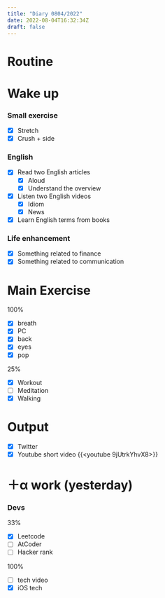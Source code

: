 ```yaml
---
title: "Diary 0804/2022"  
date: 2022-08-04T16:32:34Z
draft: false
---
```


# Routine

# Wake up

### Small exercise

- [x]  Stretch
- [x]  Crush + side

### English

- [x]  Read two English articles
    - [x]  Aloud
    - [x]  Understand the overview
- [x]  Listen two English videos
    - [x]  Idiom
    - [x]  News
- [x]  Learn English terms from books

### Life enhancement

- [x]  Something related to finance
- [x]  Something related to communication

# Main Exercise

100%

- [x]  breath
- [x]  PC
- [x]  back
- [x]  eyes
- [x]  pop

25%

- [x]  Workout
- [ ]  Meditation
- [x]  Walking

# Output

- [x]  Twitter
- [x]  Youtube short video {{<youtube 9jUtrkYhvX8>}}

# ＋α work (yesterday)

### Devs

33%

- [x]  Leetcode
- [ ]  AtCoder
- [ ]  Hacker rank

100%

- [ ]  tech video
- [x]  iOS tech